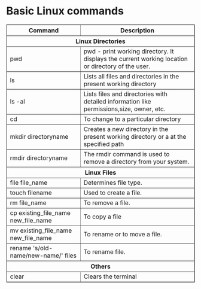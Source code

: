 # Basic Linux commands

<table border="1">
  <thead>
    <tr>
      <th>Command</th>
      <th>Description</th>
    </tr>
  </thead>
  <tbody>
<tr>
  <th colspan="2">Linux Directories</th>
</tr> 
<tr>
  <td>pwd</td>
  <td>pwd - print working directory. It displays the current working location or directory of the user.</td>
</tr> 
<tr>    
  <td>ls</td>
  <td>Lists all files and directories in the present working directory</td>
</tr>
<tr>
  <td>ls -al</td>
  <td>Lists files and directories with detailed information like permissions,size, owner, etc.</td>
</tr>
<tr>
  <td>cd</td>
  <td>To change to a particular directory</td>
</tr>
<tr>
  <td>mkdir directoryname</td>
  <td>Creates a new directory in the present working directory or a at the specified path</td>
</tr>
<tr>
  <td>rmdir directoryname</td>
  <td>The rmdir command is used to remove a directory from your system.</td>
</tr>
    
<tr>
  <th colspan="2">Linux Files</th>
</tr>
<tr>
  <td>file file_name</td>
  <td>Determines file type.</td>
</tr>
<tr>
  <td>touch filename</td>
  <td>Used to create a file.</td>
</tr>
    
<tr>
  <td>rm file_name</td>
  <td>To remove a file.</td>
</tr>
<tr>
  <td>cp existing_file_name new_file_name</td>
  <td>To copy a file</td>
</tr>
<tr>
  <td>mv existing_file_name new_file_name</td>
  <td>To rename or to move a file.</td>
</tr>
<tr>
  <td>rename 's/old-name/new-name/' files</td>
  <td>To rename file. </td>
</tr>    
 
    
<tr>
  <th colspan="2">Others</th>
</tr>
<tr>
  <td>clear</td>
  <td>Clears the terminal</td>
</tr>
   
    
    
  </tbody>
</table>

